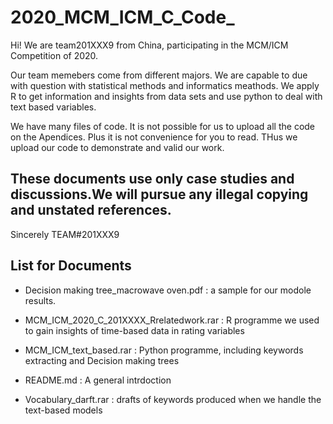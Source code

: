 # 2020_MCM_ICM_C_Code_
Hi! We are team201XXX9 from China, participating in the MCM/ICM Competition of 2020.

Our team memebers come from different majors. We are capable to due with question with statistical methods and informatics meathods. We apply R to get information and insights from data sets and use python to deal with text based variables.

We have many files of code. It is not possible for us to upload all the code on the Apendices. Plus it is not convenience for you to read. THus we upload our code to demonstrate and valid our work.

## These documents use only case studies and discussions.We will pursue any illegal copying and unstated references.

Sincerely
TEAM#201XXX9

List for Documents
---------------------------
* Decision making tree_macrowave oven.pdf : a sample for our modole results.

* MCM_ICM_2020_C_201XXXX_Rrelatedwork.rar	: R programme we used to gain insights of time-based data in rating variables

* MCM_ICM_text_based.rar : Python programme, including keywords extracting and Decision making trees

* README.md : A general intrdoction

* Vocabulary_darft.rar : drafts of keywords produced when we handle the text-based models
